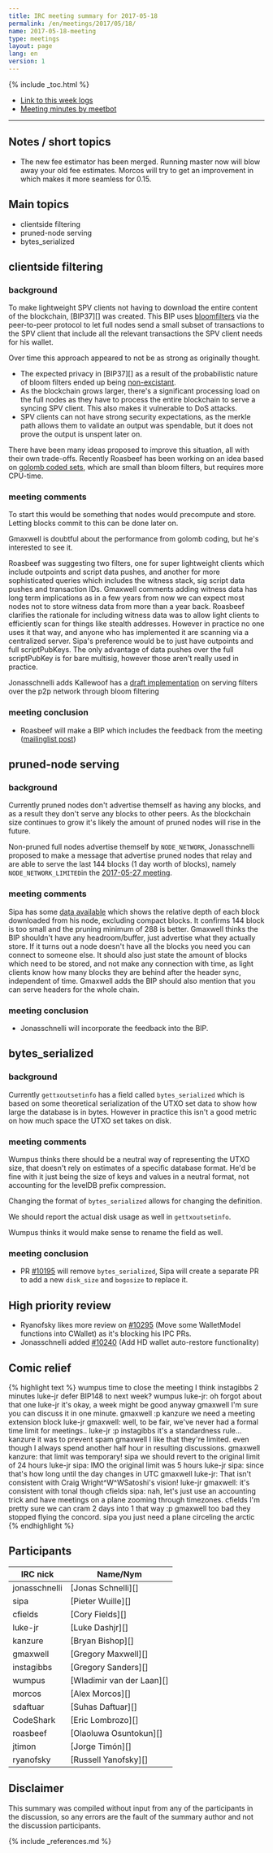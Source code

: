 ```yaml
---
title: IRC meeting summary for 2017-05-18
permalink: /en/meetings/2017/05/18/
name: 2017-05-18-meeting
type: meetings
layout: page
lang: en
version: 1
---
```

{% include _toc.html %}
 
- [Link to this week logs](https://botbot.me/freenode/bitcoin-core-dev/2017-05-18/?msg=85822053&page=2)
- [Meeting minutes by meetbot](http://www.erisian.com.au/meetbot/bitcoin-core-dev/2017/bitcoin-core-dev.2017-05-18-19.01.html)
 
---

## Notes / short topics

- The new fee estimator has been merged. Running master now will blow away your old fee estimates. Morcos will try to get an improvement in which makes it more seamless for 0.15.

## Main topics

- clientside filtering
- pruned-node serving
- bytes_serialized

## clientside filtering

### background

To make lightweight SPV clients not having to download the entire content of the blockchain, [BIP37][] was created. This BIP uses [bloomfilters](https://en.wikipedia.org/wiki/Bloom_filter) via the peer-to-peer protocol to let full nodes send a small subset of transactions to the SPV client that include all the relevant transactions the SPV client needs for his wallet.

Over time this approach appeared to not be as strong as originally thought. 
- The expected privacy in [BIP37][] as a result of the probabilistic nature of bloom filters ended up being [non-excistant](https://eprint.iacr.org/2014/763.pdf). 
- As the blockchain grows larger, there's a significant processing load on the full nodes as they have to process the entire blockchain to serve a syncing SPV client. This also makes it vulnerable to DoS attacks.
- SPV clients can not have strong security expectations, as the merkle path allows them to validate an output was spendable, but it does not prove the output is unspent later on.

There have been many ideas proposed to improve this situation, all with their own trade-offs. Recently Roasbeef has been working on an idea based on [golomb coded sets](https://en.wikipedia.org/wiki/Golomb_coding), which are small than bloom filters, but requires more CPU-time.

### meeting comments

To start this would be something that nodes would precompute and store. Letting blocks commit to this can be done later on.

Gmaxwell is doubtful about the performance from golomb coding, but he's interested to see it.

Roasbeef was suggesting two filters, one for super lightweight clients which include outpoints and script data pushes, and another for more sophisticated queries which includes the witness stack, sig script data pushes and transaction IDs. Gmaxwell comments adding witness data has long term implications as in a few years from now we can expect most nodes not to store witness data from more than a year back. Roasbeef clarifies the rationale for including witness data was to allow light clients to efficiently scan for things like stealth addresses. However in practice no one uses it that way, and anyone who has implemented it are scanning via a centralized server. Sipa's preference would be to just have outpoints and full scriptPubKeys. The only advantage of data pushes over the full scriptPubKey is for bare multisig, however those aren't really used in practice.

Jonasschnelli adds Kallewoof has a [draft implementation](https://github.com/kallewoof/bitcoin/pull/1/files) on serving filters over the p2p network through bloom filtering

### meeting conclusion

- Roasbeef will make a BIP which includes the feedback from the meeting ([mailinglist post](https://lists.linuxfoundation.org/pipermail/bitcoin-dev/2017-June/014474.html))

## pruned-node serving

### background

Currently pruned nodes don't advertise themself as having any blocks, and as a result they don't serve any blocks to other peers. As the blockchain size continues to grow it's likely the amount of pruned nodes will rise in the future.

Non-pruned full nodes advertise themself by `NODE_NETWORK`, Jonasschnelli proposed to make a message that advertise pruned nodes that relay and are able to serve the last 144 blocks (1 day worth of blocks), namely `NODE_NETWORK_LIMITED`in the [2017-05-27 meeting](https://bitcoincore.org/en/meetings/2017/04/27/#node_network_limited).


### meeting comments

Sipa has some [data available](http://bitcoin.sipa.be/depths.png) which shows the relative depth of each block downloaded from his node, excluding compact blocks. It confirms 144 block is too small and the pruning minimum of 288 is better. Gmaxwell thinks the BIP shouldn't have any headroom/buffer, just advertise what they actually store. If it turns out a node doesn't have all the blocks you need you can connect to someone else. It should also just state the amount of blocks which need to be stored, and not make any connection with time, as light clients know how many blocks they are behind after the header sync, independent of time. Gmaxwell adds the BIP should also mention that you can serve headers for the whole chain.

### meeting conclusion

- Jonasschnelli will incorporate the feedback into the BIP.

## bytes_serialized

### background

Currently `gettxoutsetinfo` has a field called `bytes_serialized` which is based on some theoretical serialization of the UTXO set data to show how large the database is in bytes. However in practice this isn't a good metric on how much space the UTXO set takes on disk. 

### meeting comments

Wumpus thinks there should be a neutral way of representing the UTXO size, that doesn't rely on estimates of a specific database format. He'd be fine with it just being the size of keys and values in a neutral format, not accounting for the levelDB prefix compression.

Changing the format of `bytes_serialized` allows for changing the definition.

We should report the actual disk usage as well in `gettxoutsetinfo`.

Wumpus thinks it would make sense to rename the field as well.

### meeting conclusion

- PR [#10195][] will remove `bytes_serialized`, Sipa will create a separate PR to add a new `disk_size` and `bogosize` to replace it.

## High priority review

- Ryanofsky likes more review on [#10295][] (Move some WalletModel functions into CWallet) as it's blocking his IPC PRs.
- Jonasschnelli added [#10240][] (Add HD wallet auto-restore functionality)

## Comic relief

{% highlight text %}
wumpus        time to close the meeting I think
instagibbs    2 minutes
luke-jr       defer BIP148 to next week?
wumpus        luke-jr: oh forgot about that one
luke-jr       it's okay, a week might be good anyway
gmaxwell      I'm sure you can discuss it in one minute.
gmaxwell      :p
kanzure       we need a meeting extension block
luke-jr       gmaxwell: well, to be fair, we've never had a formal time limit for meetings..
luke-jr       :p
instagibbs    it's a standardness rule...
kanzure       it was to prevent spam
gmaxwell      I like that they're limited. even though I always spend another half hour in resulting discussions.
gmaxwell      kanzure: that limit was temporary!
sipa          we should revert to the original limit of 24 hours
luke-jr       sipa: IMO the original limit was 5 hours
luke-jr       sipa: since that's how long until the day changes in UTC
gmaxwell      luke-jr: That isn't consistent with Craig Wright^W^WSatoshi's vision!
luke-jr       gmaxwell: it's consistent with tonal though
cfields       sipa: nah, let's just use an accounting trick and have meetings on a plane zooming through timezones.
cfields       I'm pretty sure we can cram 2 days into 1 that way :p
gmaxwell      too bad they stopped flying the concord.
sipa          you just need a plane circeling the arctic
{% endhighlight %}

## Participants
 
| IRC nick        | Name/Nym                  |
|-----------------|---------------------------|
| jonasschnelli   | [Jonas Schnelli][]        |
| sipa            | [Pieter Wuille][]         |
| cfields         | [Cory Fields][]           |
| luke-jr         | [Luke Dashjr][]           |
| kanzure         | [Bryan Bishop][]          |
| gmaxwell        | [Gregory Maxwell][]       |
| instagibbs      | [Gregory Sanders][]       |
| wumpus          | [Wladimir van der Laan][] |
| morcos          | [Alex Morcos][]           |
| sdaftuar        | [Suhas Daftuar][]         |
| CodeShark       | [Eric Lombrozo][]         |
| roasbeef        | [Olaoluwa Osuntokun][]    |
| jtimon          | [Jorge Timón][]           |
| ryanofsky       | [Russell Yanofsky][]      |

## Disclaimer
 
This summary was compiled without input from any of the participants in the discussion, so any errors are the fault of the summary author and not the discussion participants.

[#10295]: https://github.com/bitcoin/bitcoin/pull/10295
[#10240]: https://github.com/bitcoin/bitcoin/pull/10240
[#10195]: https://github.com/bitcoin/bitcoin/pull/10195

{% include _references.md %}
